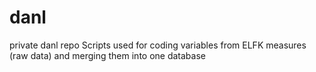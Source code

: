 # danl
private danl repo
Scripts used for coding variables from ELFK measures (raw data) and merging them into one database
